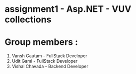 # assignment1 - Asp.NET - VUV collections
# Group members :
1. Vansh Gautam - FullStack Developer
2. Udit Gami - FullStack Developer
3. Vishal Chavada - Backend Developer

